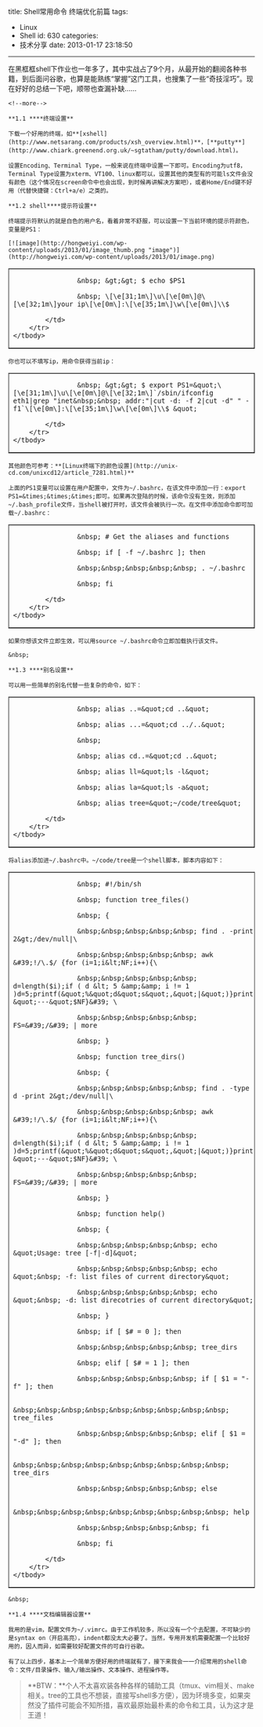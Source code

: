 title: Shell常用命令 终端优化前篇
tags:
  - Linux
  - Shell
id: 630
categories:
  - 技术分享
date: 2013-01-17 23:18:50
---

在黑框框shell下作业也一年多了，其中实战占了9个月，从最开始的翻阅各种书籍，到后面问谷歌，也算是能熟练&ldquo;掌握&rdquo;这门工具，也搜集了一些&ldquo;奇技淫巧&rdquo;。现在好好的总结一下吧，顺带也查漏补缺&hellip;&hellip;

	<!--more-->

	**1.1 ****终端设置**

	下载一个好用的终端，如**[xshell](http://www.netsarang.com/products/xsh_overview.html)**，[**putty**](http://www.chiark.greenend.org.uk/~sgtatham/putty/download.html)。

	设置Encoding、Terminal Type，一般来说在终端中设置一下即可。Encoding为utf8，Terminal Type设置为xterm、VT100、linux都可以，设置其他的类型有的可能ls文件会没有颜色（这个情况在screen命令中也会出现，到时候再讲解决方案吧），或者Home/End键不好用（代替快捷键：Ctrl+a/e）之类的。

	**1.2 shell****提示符设置**

	终端提示符默认的就是白色的用户名，看着非常不舒服，可以设置一下当前环境的提示符颜色，变量是PS1：

	[![image](http://hongweiyi.com/wp-content/uploads/2013/01/image_thumb.png "image")](http://hongweiyi.com/wp-content/uploads/2013/01/image.png)

<table border="1" cellpadding="0" cellspacing="0" width="626">
	<tbody>
		<tr>
			<td valign="top" width="624">

					&nbsp; &gt;&gt; $ echo $PS1

					&nbsp; \[\e[31;1m\]\u\[\e[0m\]@\[\e[32;1m\]your ip\[\e[0m\]:\[\e[35;1m\]\w\[\e[0m\]\\$

			</td>
		</tr>
	</tbody>
</table>

	你也可以不填写ip，用命令获得当前ip：

<table border="1" cellpadding="0" cellspacing="0" width="626">
	<tbody>
		<tr>
			<td valign="top" width="624">

					&nbsp; &gt;&gt; $ export PS1=&quot;\[\e[31;1m\]\u\[\e[0m\]@\[\e[32;1m\]`/sbin/ifconfig eth1|grep "inet&nbsp;&nbsp; addr:"|cut -d: -f 2|cut -d" " -f1`\[\e[0m\]:\[\e[35;1m\]\w\[\e[0m\]\\$ &quot;

			</td>
		</tr>
	</tbody>
</table>

	其他颜色可参考：**[Linux终端下的颜色设置](http://unix-cd.com/unixcd12/article_7281.html)**

	上面的PS1变量可以设置在用户配置中，文件为~/.bashrc，在该文件中添加一行：export PS1=&times;&times;&times;即可。如果再次登陆的时候，该命令没有生效，则添加~/.bash_profile文件，当shell被打开时，该文件会被执行一次。在文件中添加命令即可加载~/.bashrc：

<table border="1" cellpadding="0" cellspacing="0" width="625">
	<tbody>
		<tr>
			<td valign="top" width="623">

					&nbsp; # Get the aliases and functions

					&nbsp; if [ -f ~/.bashrc ]; then

					&nbsp;&nbsp;&nbsp;&nbsp;&nbsp; . ~/.bashrc

					&nbsp; fi

			</td>
		</tr>
	</tbody>
</table>

	如果你想该文件立即生效，可以用source ~/.bashrc命令立即加载执行该文件。

	&nbsp;

	**1.3 ****别名设置**

	可以用一些简单的别名代替一些复杂的命令，如下：

<table border="1" cellpadding="0" cellspacing="0" width="626">
	<tbody>
		<tr>
			<td valign="top" width="624">

					&nbsp; alias ..=&quot;cd ..&quot;

					&nbsp; alias ...=&quot;cd ../..&quot;

					&nbsp;

					&nbsp; alias cd..=&quot;cd ..&quot;

					&nbsp; alias ll=&quot;ls -l&quot;

					&nbsp; alias la=&quot;ls -a&quot;

					&nbsp; alias tree=&quot;~/code/tree&quot;

			</td>
		</tr>
	</tbody>
</table>

	将alias添加进~/.bashrc中。~/code/tree是一个shell脚本，脚本内容如下：

<table border="1" cellpadding="0" cellspacing="0" width="626">
	<tbody>
		<tr>
			<td valign="top" width="624">

					&nbsp; #!/bin/sh

					&nbsp; function tree_files()

					&nbsp; {

					&nbsp;&nbsp;&nbsp;&nbsp;&nbsp; find . -print 2&gt;/dev/null|\

					&nbsp;&nbsp;&nbsp;&nbsp;&nbsp; awk &#39;!/\.$/ {for (i=1;i&lt;NF;i++){\

					&nbsp;&nbsp;&nbsp;&nbsp;&nbsp; d=length($i);if ( d &lt; 5 &amp;&amp; i != 1 )d=5;printf(&quot;%&quot;d&quot;s&quot;,&quot;|&quot;)}print &quot;---&quot;$NF}&#39; \

					&nbsp;&nbsp;&nbsp;&nbsp;&nbsp; FS=&#39;/&#39; | more

					&nbsp; }

					&nbsp; function tree_dirs()

					&nbsp; {

					&nbsp;&nbsp;&nbsp;&nbsp;&nbsp; find . -type d -print 2&gt;/dev/null|\

					&nbsp;&nbsp;&nbsp;&nbsp;&nbsp; awk &#39;!/\.$/ {for (i=1;i&lt;NF;i++){\

					&nbsp;&nbsp;&nbsp;&nbsp;&nbsp; d=length($i);if ( d &lt; 5 &amp;&amp; i != 1 )d=5;printf(&quot;%&quot;d&quot;s&quot;,&quot;|&quot;)}print &quot;---&quot;$NF}&#39; \

					&nbsp;&nbsp;&nbsp;&nbsp;&nbsp; FS=&#39;/&#39; | more

					&nbsp; }

					&nbsp; function help()

					&nbsp; {

					&nbsp;&nbsp;&nbsp;&nbsp;&nbsp; echo &quot;Usage: tree [-f|-d]&quot;

					&nbsp;&nbsp;&nbsp;&nbsp;&nbsp; echo &quot;&nbsp; -f: list files of current directory&quot;

					&nbsp;&nbsp;&nbsp;&nbsp;&nbsp; echo &quot;&nbsp; -d: list direcotries of current directory&quot;

					&nbsp; }

					&nbsp; if [ $# = 0 ]; then

					&nbsp;&nbsp;&nbsp;&nbsp;&nbsp; tree_dirs

					&nbsp; elif [ $# = 1 ]; then

					&nbsp;&nbsp;&nbsp;&nbsp;&nbsp; if [ $1 = "-f" ]; then

					&nbsp;&nbsp;&nbsp;&nbsp;&nbsp;&nbsp;&nbsp;&nbsp;&nbsp; tree_files

					&nbsp;&nbsp;&nbsp;&nbsp;&nbsp; elif [ $1 = "-d" ]; then

					&nbsp;&nbsp;&nbsp;&nbsp;&nbsp;&nbsp;&nbsp;&nbsp;&nbsp; tree_dirs

					&nbsp;&nbsp;&nbsp;&nbsp;&nbsp; else

					&nbsp;&nbsp;&nbsp;&nbsp;&nbsp;&nbsp;&nbsp;&nbsp;&nbsp; help

					&nbsp;&nbsp;&nbsp;&nbsp;&nbsp; fi

					&nbsp; fi

			</td>
		</tr>
	</tbody>
</table>

	&nbsp;

	**1.4 ****文档编辑器设置**

	我用的是vim，配置文件为~/.vimrc。由于工作机较多，所以没有一个个去配置，不可缺少的是syntax on（开启高亮），indent都没太大必要了。当然，专用开发机需要配置一个比较好用的，因人而异，如需要较好配置文件的可自行谷歌。

	有了以上四步，基本上一个简单方便好用的终端就有了，接下来我会一一介绍常用的shell命令：文件/目录操作、输入/输出操作、文本操作、进程操作等。

> **BTW：**个人不太喜欢装各种各样的辅助工具（tmux、vim相关、make相关。tree的工具也不想装，直接写shell多方便），因为环境多变，如果突然没了插件可能会不知所措，喜欢最原始最朴素的命令和工具，认为这才是王道！

